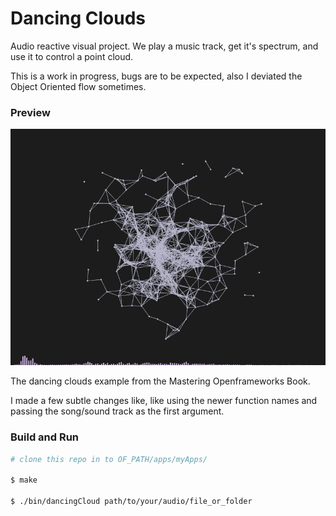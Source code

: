 # Dancing Clouds

Audio reactive visual project. We play a music track, get it's spectrum, and use
it to control a point cloud.

This is a work in progress, bugs are to be expected, also I deviated the Object
Oriented flow sometimes.

### Preview

![](screens/screen.png)

The dancing clouds example from the Mastering Openframeworks Book.

I made a few subtle changes like, like using the newer function names and
passing the song/sound track as the first argument.

### Build and Run

```sh
# clone this repo in to OF_PATH/apps/myApps/

$ make

$ ./bin/dancingCloud path/to/your/audio/file_or_folder
```
